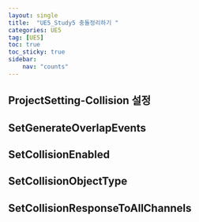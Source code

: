 ```yaml
---
layout: single
title:  "UE5_Study5 충돌정리하기 "
categories: UE5
tag: [UE5]
toc: true
toc_sticky: true
sidebar:
    nav: "counts"
---
```


## ProjectSetting-Collision 설정 

## SetGenerateOverlapEvents

## SetCollisionEnabled

## SetCollisionObjectType

## SetCollisionResponseToAllChannels